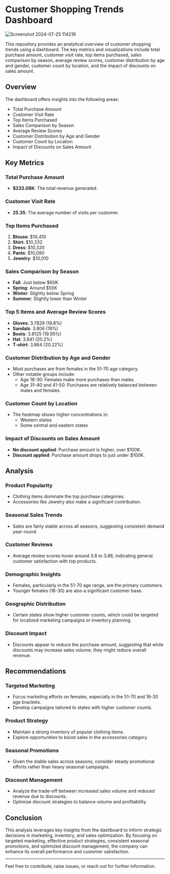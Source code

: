 # Customer Shopping Trends Dashboard
![Screenshot 2024-07-25 114216](https://github.com/user-attachments/assets/36cc2669-114d-4810-a035-f227485e535f)


This repository provides an analytical overview of customer shopping trends using a dashboard. The key metrics and visualizations include total purchase amount, customer visit rate, top items purchased, sales comparison by season, average review scores, customer distribution by age and gender, customer count by location, and the impact of discounts on sales amount.

## Overview

The dashboard offers insights into the following areas:
- Total Purchase Amount
- Customer Visit Rate
- Top Items Purchased
- Sales Comparison by Season
- Average Review Scores
- Customer Distribution by Age and Gender
- Customer Count by Location
- Impact of Discounts on Sales Amount

## Key Metrics

### Total Purchase Amount
- **$233.08K**: The total revenue generated.

### Customer Visit Rate
- **25.35**: The average number of visits per customer.

### Top Items Purchased
1. **Blouse**: $10,410
2. **Shirt**: $10,332
3. **Dress**: $10,320
4. **Pants**: $10,090
5. **Jewelry**: $10,010

### Sales Comparison by Season
- **Fall**: Just below $60K
- **Spring**: Around $55K
- **Winter**: Slightly below Spring
- **Summer**: Slightly lower than Winter

### Top 5 Items and Average Review Scores
- **Gloves**: 3.7829 (19.8%)
- **Sandals**: 3.806 (19%)
- **Boots**: 3.8125 (19.95%)
- **Hat**: 3.841 (20.2%)
- **T-shirt**: 3.864 (20.22%)

### Customer Distribution by Age and Gender
- Most purchases are from females in the 51-70 age category.
- Other notable groups include:
  - Age 18-30: Females make more purchases than males.
  - Age 31-40 and 41-50: Purchases are relatively balanced between males and females.

### Customer Count by Location
- The heatmap shows higher concentrations in:
  - Western states
  - Some central and eastern states

### Impact of Discounts on Sales Amount
- **No discount applied**: Purchase amount is higher, over $100K.
- **Discount applied**: Purchase amount drops to just under $100K.

## Analysis

### Product Popularity
- Clothing items dominate the top purchase categories.
- Accessories like Jewelry also make a significant contribution.

### Seasonal Sales Trends
- Sales are fairly stable across all seasons, suggesting consistent demand year-round.

### Customer Reviews
- Average review scores hover around 3.8 to 3.86, indicating general customer satisfaction with top products.

### Demographic Insights
- Females, particularly in the 51-70 age range, are the primary customers.
- Younger females (18-30) are also a significant customer base.

### Geographic Distribution
- Certain states show higher customer counts, which could be targeted for localized marketing campaigns or inventory planning.

### Discount Impact
- Discounts appear to reduce the purchase amount, suggesting that while discounts may increase sales volume, they might reduce overall revenue.

## Recommendations

### Targeted Marketing
- Focus marketing efforts on females, especially in the 51-70 and 18-30 age brackets.
- Develop campaigns tailored to states with higher customer counts.

### Product Strategy
- Maintain a strong inventory of popular clothing items.
- Explore opportunities to boost sales in the accessories category.

### Seasonal Promotions
- Given the stable sales across seasons, consider steady promotional efforts rather than heavy seasonal campaigns.

### Discount Management
- Analyze the trade-off between increased sales volume and reduced revenue due to discounts.
- Optimize discount strategies to balance volume and profitability.

## Conclusion

This analysis leverages key insights from the dashboard to inform strategic decisions in marketing, inventory, and sales optimization. By focusing on targeted marketing, effective product strategies, consistent seasonal promotions, and optimized discount management, the company can enhance its overall performance and customer satisfaction.

---

Feel free to contribute, raise issues, or reach out for further information.

